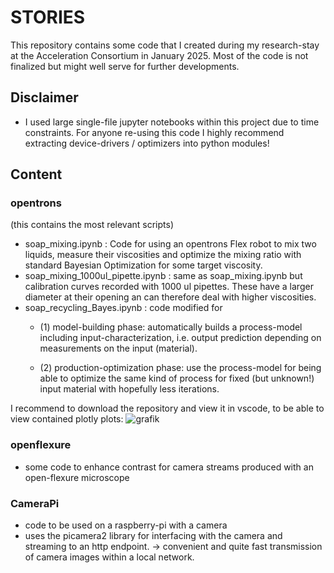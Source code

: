 # STORIES 

This repository contains some code that I created during my research-stay at the Acceleration Consortium in January 2025. Most of the code is not finalized but might well serve for further developments. 

## Disclaimer

* I used large single-file jupyter notebooks within this project due to time constraints. For anyone re-using this code I highly recommend extracting device-drivers / optimizers into python modules! 

## Content
### opentrons 
(this contains the most relevant scripts)
* soap_mixing.ipynb : Code for using an opentrons Flex robot to mix two liquids, measure their viscosities and optimize the mixing ratio with standard Bayesian Optimization for some target viscosity. 
* soap_mixing_1000ul_pipette.ipynb : same as soap_mixing.ipynb but calibration curves recorded with 1000 ul pipettes. These have a larger diameter at their opening an can therefore deal with higher viscosities. 
* soap_recycling_Bayes.ipynb : code modified for
    * (1) model-building phase: automatically builds a process-model including input-characterization, i.e. output prediction depending on measurements on the input (material).

    * (2) production-optimization phase: use the process-model for being able to optimize the same kind of process for fixed (but unknown!) input material with hopefully less iterations.
 
I recommend to download the repository and view it in vscode, to be able to view contained plotly plots: 
![grafik](https://github.com/user-attachments/assets/8e2b1b63-d963-4fb5-8e5f-f689f2991f23)


### openflexure
* some code to enhance contrast for camera streams produced with an open-flexure microscope

### CameraPi
* code to be used on a raspberry-pi with a camera
* uses the picamera2 library for interfacing with the camera and streaming to an http endpoint. -> convenient and quite fast transmission of camera images within a local network. 
